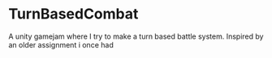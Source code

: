 # TurnBasedCombat
A unity gamejam where I try to make a turn based battle system. Inspired by an older assignment i once had
